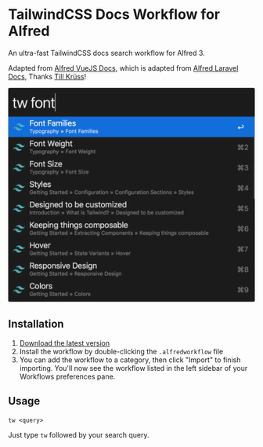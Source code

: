 # TailwindCSS Docs Workflow for Alfred

An ultra-fast TailwindCSS docs search workflow for Alfred 3.

Adapted from [Alfred VueJS Docs](https://github.com/vmitchell85/alfred-vuejs-docs), which is adapted from [Alfred Laravel Docs](https://github.com/tillkruss/alfred-laravel-docs), Thanks [Till Krüss](https://twitter.com/tillkruss)!

![Screenshot](screenshot.png)

## Installation

1. [Download the latest version](https://github.com/clnt/alfred-tailwindcss-docs/releases/download/0.1.0/TailwindCSS.Docs.alfredworkflow)
2. Install the workflow by double-clicking the `.alfredworkflow` file
3. You can add the workflow to a category, then click "Import" to finish importing. You'll now see the workflow listed in the left sidebar of your Workflows preferences pane.

## Usage

```
tw <query>
```

Just type `tw` followed by your search query.
